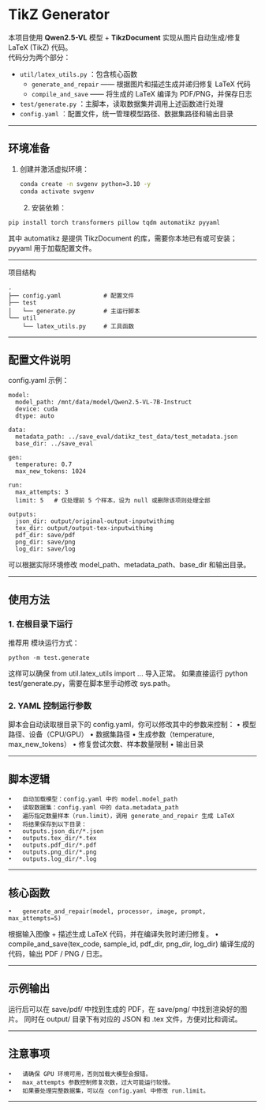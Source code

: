 # TikZ Generator

本项目使用 **Qwen2.5-VL** 模型 + **TikzDocument** 实现从图片自动生成/修复 LaTeX (TikZ) 代码。  
代码分为两个部分：

- `util/latex_utils.py` ：包含核心函数  
  - `generate_and_repair` —— 根据图片和描述生成并递归修复 LaTeX 代码  
  - `compile_and_save` —— 将生成的 LaTeX 编译为 PDF/PNG，并保存日志  
- `test/generate.py` ：主脚本，读取数据集并调用上述函数进行处理  
- `config.yaml` ：配置文件，统一管理模型路径、数据集路径和输出目录

---

## 环境准备

1. 创建并激活虚拟环境：
   ```bash
   conda create -n svgenv python=3.10 -y
   conda activate svgenv
    ```

	2.	安装依赖：
```
pip install torch transformers pillow tqdm automatikz pyyaml
```

其中 automatikz 是提供 TikzDocument 的库，需要你本地已有或可安装；pyyaml 用于加载配置文件。

---

项目结构

```
.
├── config.yaml            # 配置文件
├── test
│   └── generate.py        # 主运行脚本
└── util
    └── latex_utils.py     # 工具函数
```

---

## 配置文件说明

config.yaml 示例：
```
model:
  model_path: /mnt/data/model/Qwen2.5-VL-7B-Instruct
  device: cuda
  dtype: auto

data:
  metadata_path: ../save_eval/datikz_test_data/test_metadata.json
  base_dir: ../save_eval

gen:
  temperature: 0.7
  max_new_tokens: 1024

run:
  max_attempts: 3
  limit: 5   # 仅处理前 5 个样本，设为 null 或删除该项则处理全部

outputs:
  json_dir: output/original-output-inputwithimg
  tex_dir: output/output-tex-inputwithimg
  pdf_dir: save/pdf
  png_dir: save/png
  log_dir: save/log
```

可以根据实际环境修改 model_path、metadata_path、base_dir 和输出目录。

---

## 使用方法

### 1. 在根目录下运行

推荐用 模块运行方式：

```
python -m test.generate
```

这样可以确保 from util.latex_utils import ... 导入正常。
如果直接运行 python test/generate.py，需要在脚本里手动修改 sys.path。

### 2. YAML 控制运行参数

脚本会自动读取根目录下的 config.yaml，你可以修改其中的参数来控制：
	•	模型路径、设备（CPU/GPU）
	•	数据集路径
	•	生成参数（temperature, max_new_tokens）
	•	修复尝试次数、样本数量限制
	•	输出目录

---

## 脚本逻辑
	•	自动加载模型：config.yaml 中的 model.model_path
	•	读取数据集：config.yaml 中的 data.metadata_path
	•	遍历指定数量样本（run.limit），调用 generate_and_repair 生成 LaTeX
	•	将结果保存到以下目录：
	•	outputs.json_dir/*.json
	•	outputs.tex_dir/*.tex
	•	outputs.pdf_dir/*.pdf
	•	outputs.png_dir/*.png
	•	outputs.log_dir/*.log

---

## 核心函数
	•	generate_and_repair(model, processor, image, prompt, max_attempts=5)
根据输入图像 + 描述生成 LaTeX 代码，并在编译失败时递归修复。
	•	compile_and_save(tex_code, sample_id, pdf_dir, png_dir, log_dir)
编译生成的代码，输出 PDF / PNG / 日志。

---

## 示例输出

运行后可以在 save/pdf/ 中找到生成的 PDF，在 save/png/ 中找到渲染好的图片。
同时在 output/ 目录下有对应的 JSON 和 .tex 文件，方便对比和调试。

---

## 注意事项
	•	请确保 GPU 环境可用，否则加载大模型会报错。
	•	max_attempts 参数控制修复次数，过大可能运行较慢。
	•	如果要处理完整数据集，可以在 config.yaml 中修改 run.limit。

---
